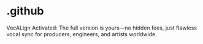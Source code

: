 # .github
VocALign Activated: The full version is yours—no hidden fees, just flawless vocal sync for producers, engineers, and artists worldwide.
